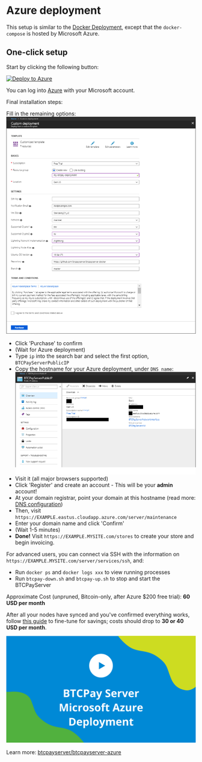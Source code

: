 # Azure deployment

This setup is similar to the [Docker Deployment](DockerDeployment.md), except that the `docker-compose` is hosted by Microsoft Azure.

## One-click setup

Start by clicking the following button:

[![Deploy to Azure](https://azuredeploy.net/deploybutton.svg)](https://portal.azure.com/#create/Microsoft.Template/uri/https%3A%2F%2Fraw.githubusercontent.com%2Fbtcpayserver%2Fbtcpayserver-azure%2Fmaster%2Fazuredeploy.json)

You can log into [Azure](https://azure.microsoft.com/en-us/account/) with your Microsoft account.

Final installation steps:

Fill in the remaining options: ![Azure Resource Config](img/AzureResourceConfig.png)
* Click 'Purchase' to confirm
* (Wait for Azure deployment)
* Type `ip` into the search bar and select the first option, `BTCPayServerPublicIP`
* Copy the hostname for your Azure deployment, under `DNS name`: ![Azure BTCPayServerPublicIP](img/AzureBTCPayServerPublicIP.png)
* Visit it (all major browsers supported)
* Click 'Register' and create an account - This will be your **admin** account!
* At your domain registrar, point your domain at this hostname (read more: [DNS configuration](https://github.com/btcpayserver/btcpayserver-doc/blob/master/ChangeDomain.md#setting-up-your-dns-record))
* Then, visit `https://EXAMPLE.eastus.cloudapp.azure.com/server/maintenance`
* Enter your domain name and click 'Confirm'
* (Wait 1-5 minutes)
* **Done!** Visit `https://EXAMPLE.MYSITE.com/stores` to create your store and begin invoicing.

For advanced users, you can connect via SSH with the information on `https://EXAMPLE.MYSITE.com/server/services/ssh`, and:

* Run `docker ps` and `docker logs xxx` to view running processes
* Run `btcpay-down.sh` and `btcpay-up.sh` to stop and start the BTCPayServer

Approximate Cost (unpruned, Bitcoin-only, after Azure $200 free trial): **60 USD per month**

After all your nodes have synced and you've confirmed everything works, follow [this guide](https://github.com/btcpayserver/btcpayserver-doc/blob/master/AzurePennyPinching.md) to fine-tune for savings; costs should drop to **30 or 40 USD per month**.

[![BTCPay - Azure](img/thumbnails/BTCPayServerAzureDeployment.png)](http://www.youtube.com/watch?v=xh3Eac66qc4 "BTCPay - Azure 1-Click")

Learn more: [btcpayserver/btcpayserver-azure](https://github.com/btcpayserver/btcpayserver-azure)
